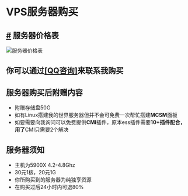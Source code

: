 # VPS服务器购买

## [\#](vps.md#服务器价格表) 服务器价格表 <a id="&#x670D;&#x52A1;&#x5668;&#x4EF7;&#x683C;&#x8868;"></a>

![&#x670D;&#x52A1;&#x5668;&#x4EF7;&#x683C;&#x8868;](https://i.loli.net/2021/05/04/z8HNwhUCRPvDtkm.png)

## 你可以通过[**\[QQ咨询\]**](https://wpa.qq.com/msgrd?v=3&uin=1305300729&site)来联系我购买 <a id="&#x4F60;&#x53EF;&#x4EE5;&#x901A;&#x8FC7;-qq&#x54A8;&#x8BE2;-&#x6765;&#x8054;&#x7CFB;&#x6211;&#x8D2D;&#x4E70;"></a>

## 服务器购买后附赠内容 <a id="&#x670D;&#x52A1;&#x5668;&#x8D2D;&#x4E70;&#x540E;&#x9644;&#x8D60;&#x5185;&#x5BB9;"></a>

* 附赠存储盘50G
* 如有Linux搭建我的世界服务器但并不会可免费一次帮忙搭建**MCSM**面板
* 如要需要向我询问可以免费提供**CMI**插件，原本ess插件需要**10+插件配合，用了**CMI只需要2个解决

## 服务器须知 <a id="&#x670D;&#x52A1;&#x5668;&#x987B;&#x77E5;"></a>

* 主机为5900X 4.2-4.8Ghz
* 30元1核，20元1G
* 你所购买到的服务器为纯独享资源
* 在购买过后24小时内可退80%

